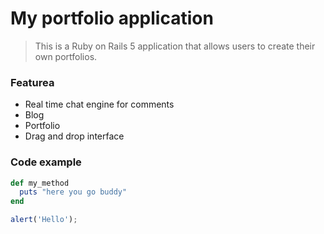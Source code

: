 # My portfolio application

> This is a Ruby on Rails 5 application that allows users to create their own portfolios.

### Featurea

- Real time chat engine for comments
- Blog
- Portfolio
- Drag and drop interface

### Code example

```ruby
def my_method
  puts "here you go buddy"
end
```

```javascript
alert('Hello');
```
